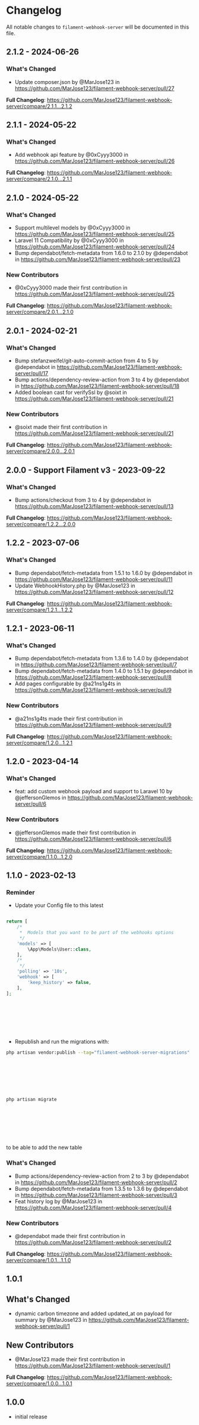 # Changelog

All notable changes to `filament-webhook-server` will be documented in this file.

## 2.1.2 - 2024-06-26

### What's Changed

* Update composer.json by @MarJose123 in https://github.com/MarJose123/filament-webhook-server/pull/27

**Full Changelog**: https://github.com/MarJose123/filament-webhook-server/compare/2.1.1...2.1.2

## 2.1.1 - 2024-05-22

### What's Changed

* Add webhook api feature by @0xCyyy3000 in https://github.com/MarJose123/filament-webhook-server/pull/26

**Full Changelog**: https://github.com/MarJose123/filament-webhook-server/compare/2.1.0...2.1.1

## 2.1.0 - 2024-05-22

### What's Changed

* Support multilevel models by @0xCyyy3000 in https://github.com/MarJose123/filament-webhook-server/pull/25
* Laravel 11 Compatibility by @0xCyyy3000 in https://github.com/MarJose123/filament-webhook-server/pull/24
* Bump dependabot/fetch-metadata from 1.6.0 to 2.1.0 by @dependabot in https://github.com/MarJose123/filament-webhook-server/pull/23

### New Contributors

* @0xCyyy3000 made their first contribution in https://github.com/MarJose123/filament-webhook-server/pull/25

**Full Changelog**: https://github.com/MarJose123/filament-webhook-server/compare/2.0.1...2.1.0

## 2.0.1 - 2024-02-21

### What's Changed

* Bump stefanzweifel/git-auto-commit-action from 4 to 5 by @dependabot in https://github.com/MarJose123/filament-webhook-server/pull/17
* Bump actions/dependency-review-action from 3 to 4 by @dependabot in https://github.com/MarJose123/filament-webhook-server/pull/18
* Added boolean cast for verifySsl by @soixt in https://github.com/MarJose123/filament-webhook-server/pull/21

### New Contributors

* @soixt made their first contribution in https://github.com/MarJose123/filament-webhook-server/pull/21

**Full Changelog**: https://github.com/MarJose123/filament-webhook-server/compare/2.0.0...2.0.1

## 2.0.0 - Support Filament v3 - 2023-09-22

### What's Changed

- Bump actions/checkout from 3 to 4 by @dependabot in https://github.com/MarJose123/filament-webhook-server/pull/13

**Full Changelog**: https://github.com/MarJose123/filament-webhook-server/compare/1.2.2...2.0.0

## 1.2.2 - 2023-07-06

### What's Changed

- Bump dependabot/fetch-metadata from 1.5.1 to 1.6.0 by @dependabot in https://github.com/MarJose123/filament-webhook-server/pull/11
- Update WebhookHistory.php by @MarJose123 in https://github.com/MarJose123/filament-webhook-server/pull/12

**Full Changelog**: https://github.com/MarJose123/filament-webhook-server/compare/1.2.1...1.2.2

## 1.2.1 - 2023-06-11

### What's Changed

- Bump dependabot/fetch-metadata from 1.3.6 to 1.4.0 by @dependabot in https://github.com/MarJose123/filament-webhook-server/pull/7
- Bump dependabot/fetch-metadata from 1.4.0 to 1.5.1 by @dependabot in https://github.com/MarJose123/filament-webhook-server/pull/8
- Add pages configurable by @a21ns1g4ts in https://github.com/MarJose123/filament-webhook-server/pull/9

### New Contributors

- @a21ns1g4ts made their first contribution in https://github.com/MarJose123/filament-webhook-server/pull/9

**Full Changelog**: https://github.com/MarJose123/filament-webhook-server/compare/1.2.0...1.2.1

## 1.2.0 - 2023-04-14

### What's Changed

- feat: add custom webhook payload and support to Laravel 10 by @jeffersonGlemos in https://github.com/MarJose123/filament-webhook-server/pull/6

### New Contributors

- @jeffersonGlemos made their first contribution in https://github.com/MarJose123/filament-webhook-server/pull/6

**Full Changelog**: https://github.com/MarJose123/filament-webhook-server/compare/1.1.0...1.2.0

## 1.1.0 - 2023-02-13

### Reminder

- Update your Config file to this latest

```php

return [
    /*
     *  Models that you want to be part of the webhooks options
     */
    'models' => [
        \App\Models\User::class,
    ],
    /*
     */
    'polling' => '10s',
    'webhook' => [
        'keep_history' => false,
    ],
];









```
- Republish and run the migrations with:

```bash
php artisan vendor:publish --tag="filament-webhook-server-migrations"









```
```bash
php artisan migrate









```
to be able to add the new table

### What's Changed

- Bump actions/dependency-review-action from 2 to 3 by @dependabot in https://github.com/MarJose123/filament-webhook-server/pull/2
- Bump dependabot/fetch-metadata from 1.3.5 to 1.3.6 by @dependabot in https://github.com/MarJose123/filament-webhook-server/pull/3
- Feat history log by @MarJose123 in https://github.com/MarJose123/filament-webhook-server/pull/4

### New Contributors

- @dependabot made their first contribution in https://github.com/MarJose123/filament-webhook-server/pull/2

**Full Changelog**: https://github.com/MarJose123/filament-webhook-server/compare/1.0.1...1.1.0

## 1.0.1

## What's Changed

- dynamic carbon timezone and added updated_at on payload for summary by @MarJose123 in https://github.com/MarJose123/filament-webhook-server/pull/1

## New Contributors

- @MarJose123 made their first contribution in https://github.com/MarJose123/filament-webhook-server/pull/1

**Full Changelog**: https://github.com/MarJose123/filament-webhook-server/compare/1.0.0...1.0.1

## 1.0.0

- initial release
